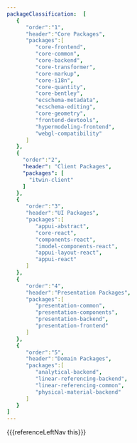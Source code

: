 ```yaml
---
packageClassification:  [
   {
      "order":"1",
      "header":"Core Packages",
      "packages":[
         "core-frontend",
         "core-common",
         "core-backend",
         "core-transformer",
         "core-markup",
         "core-i18n",
         "core-quantity",
         "core-bentley",
         "ecschema-metadata",
         "ecschema-editing",
         "core-geometry",
         "frontend-devtools",
         "hypermodeling-frontend",
         "webgl-compatibility"
      ]
   },
   {
     "order":"2",
     "header": "Client Packages",
     "packages": [
       "itwin-client"
     ]
   },
   {
      "order":"3",
      "header":"UI Packages",
      "packages":[
         "appui-abstract",
         "core-react",
         "components-react",
         "imodel-components-react",
         "appui-layout-react",
         "appui-react"
      ]
   },
   {
      "order":"4",
      "header":"Presentation Packages",
      "packages":[
         "presentation-common",
         "presentation-components",
         "presentation-backend",
         "presentation-frontend"
      ]
   },
   {
      "order":"5",
      "header":"Domain Packages",
      "packages":[
         "analytical-backend",
         "linear-referencing-backend",
         "linear-referencing-common",
         "physical-material-backend"
      ]
   }
]
---
```


<div>
    {{{referenceLeftNav this}}}
</div>
